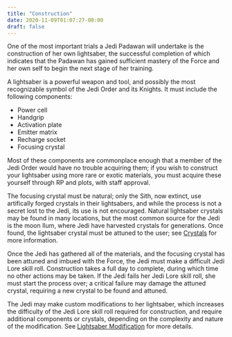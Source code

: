 ```yaml
---
title: "Construction"
date: 2020-11-09T01:07:27-08:00
draft: false
---
```


One of the most important trials a Jedi Padawan will undertake is the construction of her own lightsaber, the successful completion of which indicates that the Padawan has gained sufficient mastery of the Force and her own self to begin the next stage of her training.

A lightsaber is a powerful weapon and tool, and possibly the most recognizable symbol of the Jedi Order and its Knights. It must include the following components:
- Power cell
- Handgrip
- Activation plate
- Emitter matrix
- Recharge socket
- Focusing crystal

Most of these components are commonplace enough that a member of the Jedi Order would have no trouble acquiring them; if you wish to construct your lightsaber using more rare or exotic materials, you must acquire these yourself through RP and plots, with staff approval.

The focusing crystal must be natural; only the Sith, now extinct, use artifically forged crystals in their lightsabers, and while the process is not a secret lost to the Jedi, its use is not encouraged. Natural lightsaber crystals may be found in many locations, but the most common source for the Jedi is the moon Ilum, where Jedi have harvested crystals for generations. Once found, the lightsaber crystal must be attuned to the user; see [Crystals](/systems/chargen/force/lightsabers/crystals) for more information.

Once the Jedi has gathered all of the materials, and the focusing crystal has been attuned and imbued with the Force, the Jedi must make a difficult Jedi Lore skill roll. Construction takes a full day to complete, during which time no other actions may be taken. If the Jedi fails her Jedi Lore skill roll, she must start the process over; a critical failure may damage the attuned crystal, requiring a new crystal to be found and attuned.

The Jedi may make custom modifications to her lightsaber, which increases the difficulty of the Jedi Lore skill roll required for construction, and require additional components or crystals, depending on the complexity and nature of the modification. See [Lightsaber Modification](/systems/chargen/force/lightsabers/modification) for more details.